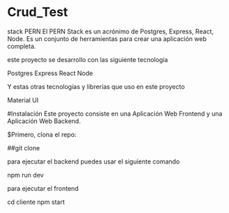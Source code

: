 # Crud_Test
stack PERN
El PERN Stack es un acrónimo de Postgres, Express, React, Node. Es un conjunto de herramientas para crear una aplicación web completa.

este proyecto se desarrollo con las siguiente tecnologia

Postgres
Express
React
Node

Y estas otras tecnologías y librerías que uso en este proyecto

Material UI

#Instalación
Este proyecto consiste en una Aplicación Web Frontend y una Aplicación Web Backend.

$Primero, clona el repo:

##git clone 

para ejecutar el backend puedes usar el siguiente comando

npm run dev

para ejecutar el frontend

cd cliente
npm start

